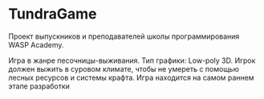 # TundraGame
 
Проект выпускников и преподавателей школы программирования WASP Academy. 

Игра в жанре песочницы-выживания. Тип графики: Low-poly 3D. Игрок должен выжить в суровом климате, чтобы не умереть с помощью лесных ресурсов и системы крафта. Игра находится на самом раннем этапе разработки
